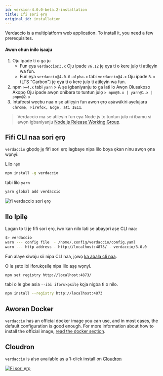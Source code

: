 ```yaml
---
id: version-4.0.0-beta.2-installation
title: Ifi sori ẹrọ
original_id: installation
---
```


Verdaccio is a multiplatform web application. To install it, you need a few prerequisites.

#### Awọn ohun inilo iṣaaju

1. Oju ipade ti o ga ju 
    - Fun ẹya `verdaccio@3.x` Oju ipade `v6.12` jẹ ẹya ti o kere julọ ti atilẹyin wa fun.
    - Fun ẹya `verdaccio@4.0.0-alpha.x` tabi `verdaccio@4.x` Oju ipade `8.x` (LTS "Carbon") jẹ ẹya ti o kere julọ ti atilẹyin wa fun.
2. npm `>=4.x` tabi `yarn` > A ṣe igbaniyanju to ga lati lo Awọn Olusakoso Akopọ Oju ipade awọn onibara to tuntun julọ `> npm@5.x | yarn@1.x | pnpm@2.x`
3. Intafeesi wẹẹbu naa n ṣe atilẹyin fun awọn ẹrọ aṣàwákiri ayelujara `Chrome, Firefox, Edge, ati IE11`.

> Verdaccio ma se atilẹyin fun ẹya Node.js to tuntun julọ ni ibamu si awọn igbaniyanju [Node.js Release Working Group](https://github.com/nodejs/Release).

## Fifi CLI naa sori ẹrọ

`verdaccio` gbọdọ jẹ fifi sori ẹrọ lagbaye nipa lilo boya ọkan ninu awọn ọna wọnyi:

Lilo `npm`

```bash
npm install -g verdaccio
```

tabi lilo `yarn`

```bash
yarn global add verdaccio
```

![fi verdaccio sori ẹrọ](assets/install_verdaccio.gif)

## Ilo Ipilẹ

Lọgan to ti jẹ fifi sori ẹrọ, iwọ kan nilo lati ṣe abayọri aṣẹ CLI naa:

```bash
$> verdaccio
warn --- config file  - /home/.config/verdaccio/config.yaml
warn --- http address - http://localhost:4873/ - verdaccio/3.0.0
```

Fun alaye siwaju sii nipa CLI naa, jọwọ [ka abala cli naa](cli.md).

O le ṣeto ibi iforukọsilẹ nipa lilo aṣẹ wọnyi.

```bash
npm set registry http://localhost:4873/
```

tabi o le gbe asia `--ibi iforukọsilẹ` kọja nigba ti o nilo.

```bash
npm install --registry http://localhost:4873
```

## Aworan Docker

`verdaccio` has an official docker image you can use, and in most cases, the default configuration is good enough. For more information about how to install the official image, [read the docker section](docker.md).

## Cloudron

`verdaccio` is also available as a 1-click install on [Cloudron](https://cloudron.io)

[![Fi sori ẹrọ](https://cloudron.io/img/button.svg)](https://cloudron.io/button.html?app=org.eggertsson.verdaccio)